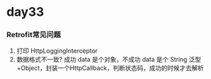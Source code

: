 # day33

### Retrofit常见问题

1. 打印
    HttpLoggingInterceptor
2. 数据格式不一致? 成功 data 是个对象，不成功 data 是个 String
    泛型+Object，封装一个HttpCallback，判断状态码，成功的时候才去解析